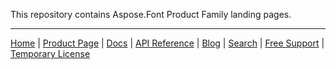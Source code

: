 This repository contains Aspose.Font Product Family landing pages.

------------
[Home](https://www.aspose.com/) | [Product Page](https://products.aspose.com/font/) | [Docs](https://docs.aspose.com/font/) | [API Reference](https://reference.aspose.com/font/) | [Blog](https://blog.aspose.com/category/font/) | [Search](https://search.aspose.com/) | [Free Support](https://forum.aspose.com/c/font) | [Temporary License](https://purchase.aspose.com/temporary-license)

